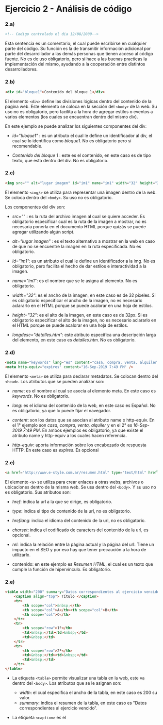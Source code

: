 # Ejercicio 2 - Análisis de código

### 2.a) 
````html
<!-- Codigo controlado el dia 12/08/2009-->
````
Esta sentencia es un comentario, el cual puede escribirse en cualquier parte del código.
Su función es la de transmitir información adicional por parte del desarrollador a las demás personas que tienen acceso al código fuente.
No es de uso obligatorio, pero si hace a las buenas practicas la implementación del mismo, ayudando a la cooperación entre distintos desarrolladores.


### 2.b) 
````html
<div id="bloque1">Contenido del bloque 1</div>
````

El elemento `<div>` define las divisiones lógicas dentro del contenido de la pagina web.
Este elemento se coloca en la sección del `<body>` de la web.
Su uso no es obligatorio, pero facilita a la hora de agregar estilos o eventos a varios elementos (los cuales se encuentran dentro del mismo div).

En este ejemplo se puede analizar los siguientes componentes del div:
- *id="bloque1"* : es un atributo el cual le define un identificador al div, el cual se lo identifica como *bloque1*. No es obligatorio pero si recomendable.

- *Contenido del bloque 1* : este es el contenido, en este caso es de tipo texto, que esta dentro del div.  No es obligatorio.


### 2.c) 

````html
<img src="" alt="lugar imagen" id="im1" name="im1" width="32" height="32" longdesc="detalles.htm"/>
````

El elemento `<img/>`  se utiliza para representar una imagen dentro de la web.
Se coloca dentro del `<body>`.
Su uso no es obligatorio.

Los componentes del div son:
- *src=""* : es la ruta del archivo imagen al cual se quiere acceder. Es obligatorio especificar cual es la ruta de la imagen a mostrar, no es necesaria ponerla en el documento HTML porque quizás se puede agregar utilizando algún script.

- *alt="lugar imagen"* : es el texto alternativo a mostrar en la web en caso de que no se encuentre la imagen en la ruta especificada. No es obligatorio.

- *id="im1"*: es un atributo el cual le define un identificador a la img. No es obligatorio, pero facilita el hecho de dar estilos e interactividad a la imagen.

- *name="im1"*: es el nombre que se le asigna al elemento. No es obligatorio.

- *width="32"*: es el ancho de la imagen, en este caso es de 32 pixeles. Si es obligatorio especificar el ancho de la imagen, no es necesario aclararlo en el HTML porque se puede acalorar en una hoja de estilos.

- *height="32"*: es el alto de la imagen, en este caso es de 32px. Si es obligatorio especificar el alto de la imagen, no es necesario aclararlo en el HTML porque se puede acalorar en una hoja de estilos.

- *longdesc="detalles.htm"*: este atributo especifica una descripción larga del elemento, en este caso es *detalles.htm*. No es obligatorio.


### 2.d) 

````html
<meta name="keywords" lang="es" content="casa, compra, venta, alquiler " />
<meta http-equiv="expires" content="16-Sep-2019 7:49 PM" />
````
El elemento `<meta>`  se utiliza para declarar metadatos.
Se colocan dentro del `<head>`.
Los atributos que se pueden analizar son:
- *name*: es el nombre al cual se asocia al elemento meta. En este caso es *keywords*. No es obligatorio.

- *lang*:  es el idioma del contenido de la web, en este caso es Español. No es obligatorio, ya que lo puede fijar el navegador.

- *content*: son los datos que se asocian al atributo name o http-equiv. En el 1° ejemplo son *casa, compra, venta, alquiler* y en el 2° es *16-Sep-2019 7:49 PM*. En ambos ejemplos es obligatorio, ya que existe el atributo name y http-equiv a los cuales hacen referencia.

- *http-equiv*: aporta información sobre los encabezado de respuesta HTTP. En este caso es *expires*. Es opcional


### 2.e) 

````html
<a href="http://www.e-style.com.ar/resumen.html" type="text/html" hreflang="es" charset="utf-8" rel="help">Resumen HTML</a>
````
El elemento `<a>`  se utiliza para crear enlaces a otras webs, archivos o ubicaciones dentro de la misma web.
Se usa dentro del `<body>`.
Y su uso no es obligatorio.
Sus atributos son:
- *href*: indica la url a la que se dirige, es obligatorio.

- *type*: indica el tipo de contenido de la url, no es obligatorio.

- *hreflang*: indica el idioma del contenido de la url, no es obligatorio.

- *charset*: indica el codificado de caracters del contenido de la url, es opcional.

- *rel*: indica la relación entre la página actual y la página del url. Tiene un impacto en el SEO y por eso hay que tener precaución a la hora de utilizarlo.

- contenido: en este ejemplo es *Resumen HTML*, el cual es un texto que cumple la función de hipervínculo. Es obligatorio.

 ### 2.e) 

````html
<table width="200" summary="Datos correspondientes al ejercicio vencido">
	<caption align="top"> Título </caption>
	<tr>
		<th scope="col">&nbsp;</th>
		<th scope="col">A</th><th scope="col">B</th>
		<th scope="col">C</th>
	</tr>
	<tr>
		<th scope="row">1º</th>
		<td>&nbsp;</td><td>&nbsp;</td>
		<td>&nbsp;</td>
	</tr>
	<tr>
		<th scope="row">2º</th>
		<td>&nbsp;</td><td>&nbsp;</td>
		<td>&nbsp;</td>
	</tr>
</table>
````

* La etiqueta `<table>` permite visualizar una tabla en la web, este va dentro del `<body>`. Los atributos que se le asignan son:
	* *width*: el cual especifica el ancho de la tabla, en este caso es 200 su valor.
	* *summary*: indica el resumen de la tabla, en este caso es "Datos correspondientes al ejercicio vencido".
	
* La etiqueta `<caption>` es el 











<!--stackedit_data:
eyJoaXN0b3J5IjpbLTExNTIxOTY3NjUsLTE5NTMxNTM5NTcsMT
M4MTA5MjcwNSw3MzA5OTgxMTZdfQ==
-->